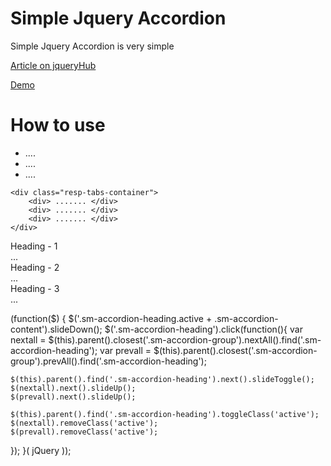 Simple Jquery Accordion
=================================

Simple Jquery Accordion is very simple

[Article on jqueryHub](#)

[Demo](#)


How to use
==========

<div id="demoTab">          
    <ul class="resp-tabs-list">
        <li> .... </li>
        <li> .... </li>
        <li> .... </li>
    </ul>

    <div class="resp-tabs-container">                                                        
        <div> ....... </div>
        <div> ....... </div>
        <div> ....... </div>
    </div>
</div>    

<div class="sm-accordion">
  <div class="sm-accordion-group">
    <div class="sm-accordion-heading">Heading - 1</div>
    <div class="sm-accordion-content"> ... </div>
  </div>
  <div class="sm-accordion-group">
    <div class="sm-accordion-heading">Heading - 2</div>
    <div class="sm-accordion-content"> ... </div>
  </div>
  <div class="sm-accordion-group">
    <div class="sm-accordion-heading">Heading - 3</div>
    <div class="sm-accordion-content"> ... </div>
  </div>
</div>


(function($) {
  $('.sm-accordion-heading.active + .sm-accordion-content').slideDown();
  $('.sm-accordion-heading').click(function(){
    var nextall = $(this).parent().closest('.sm-accordion-group').nextAll().find('.sm-accordion-heading');
    var prevall = $(this).parent().closest('.sm-accordion-group').prevAll().find('.sm-accordion-heading');

    $(this).parent().find('.sm-accordion-heading').next().slideToggle();
    $(nextall).next().slideUp();
    $(prevall).next().slideUp();

    $(this).parent().find('.sm-accordion-heading').toggleClass('active');
    $(nextall).removeClass('active');
    $(prevall).removeClass('active');
  });
}( jQuery ));
